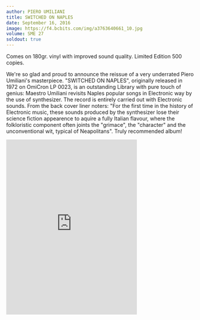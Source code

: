 ```yaml
---
author: PIERO UMILIANI
title: SWITCHED ON NAPLES
date: September 16, 2016
image: https://f4.bcbits.com/img/a3763640661_10.jpg
volume: SME 27
soldout: true
---
```


Comes on 180gr. vinyl with improved sound quality. Limited Edition 500 copies.

We're so glad and proud to announce the reissue of a very underrated Piero Umiliani's masterpiece. "SWITCHED ON NAPLES", originally released in 1972 on ‎OmiCron‬ LP 0023, is an outstanding ‪‎Library‬ with pure touch of genius: Maestro Umiliani revisits Naples popular songs in Electronic way by the use of synthesizer. The record is entirely carried out with Electronic sounds. From the back cover liner noters: "For the first time in the history of Electronic music, these sounds produced by the synthesizer lose their science fiction appearence to aquire a fully Italian flavour, where the folkloristic component often joints the "grimace", the "character" and the unconventional wit, typical of Neapolitans". Truly recommended album!

<iframe style="border: 0; width: 350px; height: 470px;" src="https://bandcamp.com/EmbeddedPlayer/album=3291145975/size=large/bgcol=ffffff/linkcol=0687f5/tracklist=false/transparent=true/" seamless><a href="http://sonormusiceditions.bandcamp.com/album/switched-on-naples">SWITCHED ON NAPLES by Piero Umiliani</a></iframe>